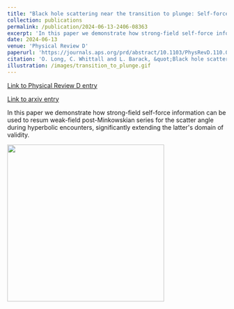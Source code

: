 ```yaml
---
title: "Black hole scattering near the transition to plunge: Self-force and resummation of post-Minkowskian theory"
collection: publications
permalink: /publication/2024-06-13-2406-08363
excerpt: 'In this paper we demonstrate how strong-field self-force information can be used to resum weak-field post-Minkowskian series for the scatter angle during hyperbolic encounters, significantly extending the latter&apos;s domain of validity.'
date: 2024-06-13
venue: 'Physical Review D'
paperurl: 'https://journals.aps.org/prd/abstract/10.1103/PhysRevD.110.044039'
citation: 'O. Long, C. Whittall and L. Barack, &quot;Black hole scattering near the transition to plunge: Self-force and resummation of post-Minkowskian theory&quot;, Phys. Rev. D 110 044039 (2024), arXiv:2406.08363'
illustration: /images/transition_to_plunge.gif
---
```

<head>
<style>
img {
 padding-right: 20px; 
}
 </style>
</head>

<a href='https://journals.aps.org/prd/abstract/10.1103/PhysRevD.110.044039'>Link to Physical Review D entry</a>


<a href='https://arxiv.org/abs/2406.08363'>Link to arxiv entry</a>

In this paper we demonstrate how strong-field self-force information can be used to resum weak-field post-Minkowskian series for the scatter angle during hyperbolic encounters, significantly extending the latter&apos;s domain of validity.

<div>
<image style="float:left" width="360" height="360" src="/images/transition_to_plunge.gif" />
</div>

